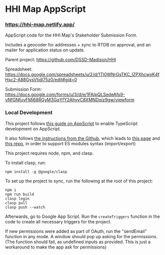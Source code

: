 # HHI Map AppScript
### https://hhi-map.netlify.app/

AppScript code for the HHI Map's Stakeholder Submission Form.

Includes a geocoder for addresses + sync to RTDB on approval, and an mailer for application status on update.

Parent project: https://github.com/DSSD-Madison/HHI

Spreadsheet: https://docs.google.com/spreadsheets/u/2/d/1TI0WNrGsTKC_lZPXhcwxK4fHsc2-A88GysVtidI75z0/edit#gid=0

Submission Form: https://docs.google.com/forms/u/3/d/e/1FAIpQLSedeAfs9-vNfGNfuyFMi68RGyM3GqYfY2AhyvC8XMNDqiz9gw/viewform


### Local Development
This project follows [this guide on AppScript](https://developers.google.com/apps-script/guides/typescript) to enable TypeScript development on AppScript.

It also follows [the instructions from the Github](https://github.com/google/clasp/blob/master/docs/typescript.md), which leads to [this page](https://github.com/google/clasp/blob/master/docs/esmodules.md) and [this repo](https://github.com/atti187/esmodules/blob/main/babel.config.js), in order to support ES modules syntax (import/export)

This project requires node, npm, and clasp.

To install clasp, run:
```
npm install -g @google/clasp
```

To set up the project to sync, run the following at the root of this project:
```
npm i
npm run build
clasp login
clasp pull
clasp push --watch
```

Afterwards, go to Google App Script. Run the `createTriggers` function in the code to create all necessary triggers for the project.

If new permissions were added as part of OAuth, run the "sendEmail" function in any mode. A window should pop up asking for the permissions. (The function should fail, as undefined inputs as provided. This is just a workaround to make the app ask for permissions)